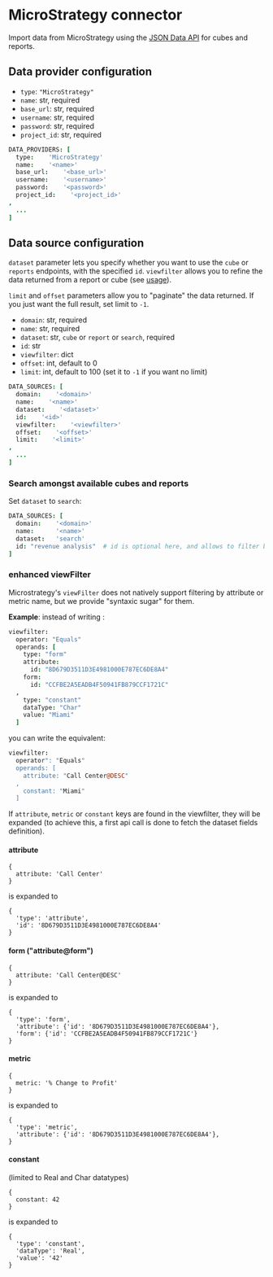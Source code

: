 # MicroStrategy connector

Import data from MicroStrategy using the [JSON Data API](http://bit.ly/2HCzf04) for cubes and
    reports.

## Data provider configuration

* `type`: `"MicroStrategy"`
* `name`: str, required
* `base_url`: str, required
* `username`: str, required
* `password`: str, required
* `project_id`: str, required

```coffee
DATA_PROVIDERS: [
  type:    'MicroStrategy'
  name:    '<name>'
  base_url:    '<base_url>'
  username:    '<username>'
  password:    '<password>'
  project_id:    '<project_id>'
,
  ...
]
```


## Data source configuration

`dataset` parameter lets you specify whether you want to use the `cube` or `reports` endpoints, with the specified `id`. `viewfilter` allows you to refine the data returned from a report or cube (see [usage](https://lw.microstrategy.com/msdz/MSDL/GARelease_Current/_GARelease_Archives/1010/docs/projects/RESTSDK/Content/topics/REST_API/REST_API_ViewFilter.htm)).

`limit` and `offset` parameters allow you to "paginate" the data returned. If you just want the full result, set limit to `-1`.

* `domain`: str, required
* `name`: str, required
* `dataset`: str, `cube` or `report` or `search`, required
* `id`: str
* `viewfilter`: dict
* `offset`: int, default to 0
* `limit`: int, default to 100 (set it to `-1` if you want no limit)

```coffee
DATA_SOURCES: [
  domain:    '<domain>'
  name:    '<name>'
  dataset:    '<dataset>'
  id:    '<id>'
  viewfilter:    '<viewfilter>'
  offset:    '<offset>'
  limit:    '<limit>'
,
  ...
]
```

### Search amongst available cubes and reports

Set `dataset` to `search`:

```coffee
DATA_SOURCES: [
  domain:    '<domain>'
  name:      '<name>'
  dataset:   'search'
  id: "revenue analysis"  # id is optional here, and allows to filter by pattern
]
```

### enhanced viewFilter

Microstrategy's `viewFilter` does not natively support filtering by attribute or metric name, but we provide "syntaxic sugar" for them.

**Example**: instead of writing :

```coffee
viewfilter:
  operator: "Equals"
  operands: [
    type: "form"
    attribute:
      id: "8D679D3511D3E4981000E787EC6DE8A4"
    form:
      id: "CCFBE2A5EADB4F50941FB879CCF1721C"
  ,
    type: "constant"
    dataType: "Char"
    value: "Miami"
  ]
```

you can write the equivalent:

```coffee
viewfilter:
  operator": "Equals"
  operands: [
    attribute: "Call Center@DESC"
  ,
    constant: "Miami"
  ]
```

If `attribute`, `metric` or `constant` keys are found in the viewfilter, they will be expanded (to achieve this, a first api call is done to fetch the dataset fields definition).

#### attribute

```
{
  attribute: 'Call Center'
}
```

is expanded to

```
{
  'type': 'attribute',
  'id': '8D679D3511D3E4981000E787EC6DE8A4'
}
```

#### form ("attribute@form")

```
{
  attribute: 'Call Center@DESC'
}
```

is expanded to

```
{
  'type': 'form',
  'attribute': {'id': '8D679D3511D3E4981000E787EC6DE8A4'},
  'form': {'id': 'CCFBE2A5EADB4F50941FB879CCF1721C'}
}
```

#### metric

```
{
  metric: '% Change to Profit'
}
```

is expanded to

```
{
  'type': 'metric',
  'attribute': {'id': '8D679D3511D3E4981000E787EC6DE8A4'},
}
```

#### constant

(limited to Real and Char datatypes)

```
{
  constant: 42
}
```

is expanded to

```
{
  'type': 'constant',
  'dataType': 'Real',
  'value': '42'
}
```
